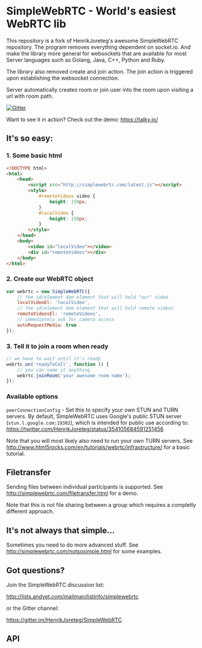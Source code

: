 # SimpleWebRTC - World's easiest WebRTC lib

This repository is a fork of HenrikJoreteg's awesome SimpleWebRTC repository. The program removes everything dependent on socket.io. And make the library more general for websockets that are available for most Server languages such as Golang, Java, C++, Python and Ruby.

The library also removed create and join action. The join action is triggered upon establishing the websocket connection.

Server automatically creates room or join user into the room upon visiting a url with room path.


[![Gitter](https://badges.gitter.im/Join%20Chat.svg)](https://gitter.im/HenrikJoreteg/SimpleWebRTC?utm_source=badge&utm_medium=badge&utm_campaign=pr-badge&utm_content=badge)


Want to see it in action? Check out the demo: https://talky.io/


## It's so easy:

### 1. Some basic html

```html
<!DOCTYPE html>
<html>
    <head>
        <script src="http://simplewebrtc.com/latest.js"></script> 
        <style>
            #remoteVideos video {
                height: 150px;
            }
            #localVideo {
                height: 150px;
            }
        </style>
    </head>
    <body>
        <video id="localVideo"></video>
        <div id="remoteVideos"></div>
    </body>
</html>

```

### 2. Create our WebRTC object

```js
var webrtc = new SimpleWebRTC({
    // the id/element dom element that will hold "our" video
    localVideoEl: 'localVideo',
    // the id/element dom element that will hold remote videos
    remoteVideosEl: 'remoteVideos',
    // immediately ask for camera access
    autoRequestMedia: true
});
```

### 3. Tell it to join a room when ready

```js
// we have to wait until it's ready
webrtc.on('readyToCall', function () {
    // you can name it anything
    webrtc.joinRoom('your awesome room name');
});
```

### Available options


`peerConnectionConfig` - Set this to specify your own STUN and TURN servers. By default, SimpleWebRTC uses Google's public STUN server (`stun.l.google.com:19302`), which is intended for public use according to: https://twitter.com/HenrikJoreteg/status/354105684591251456

Note that you will most likely also need to run your own TURN servers. See http://www.html5rocks.com/en/tutorials/webrtc/infrastructure/ for a basic tutorial. 

## Filetransfer
Sending files between individual participants is supported. See http://simplewebrtc.com/filetransfer.html for a demo.

Note that this is not file sharing between a group which requires a completly different approach.

## It's not always that simple...

Sometimes you need to do more advanced stuff. See http://simplewebrtc.com/notsosimple.html for some examples.

## Got questions?

Join the SimpleWebRTC discussion list: 

http://lists.andyet.com/mailman/listinfo/simplewebrtc

or the Gitter channel:

https://gitter.im/HenrikJoreteg/SimpleWebRTC

## API
